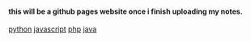 #### this will be a github pages website once i finish uploading my notes. 

[python](https://github.com/8ORUZ7/code-review/blob/main/python.md)
[javascript](https://github.com/8ORUZ7/code-review/blob/main/javascript.md)
[php](https://github.com/8ORUZ7/code-review/blob/main/php.md)
[java](https://github.com/8ORUZ7/code-review/blob/main/java.md)
